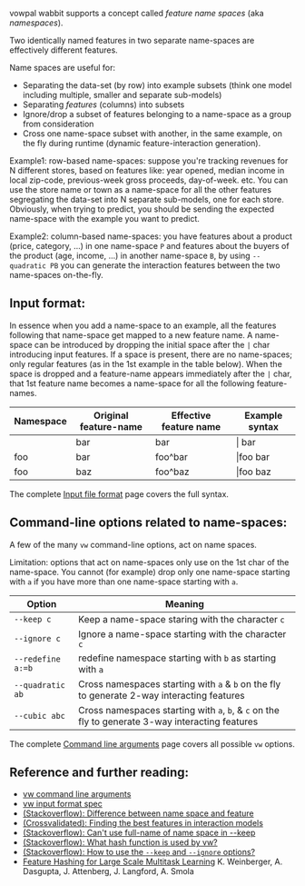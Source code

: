 vowpal wabbit supports a concept called *feature name spaces* (aka _namespaces_).

Two identically named features in two separate name-spaces are effectively different features.

Name spaces are useful for:

* Separating the data-set (by row) into example subsets (think one model including multiple, smaller and separate sub-models)
* Separating _features_ (columns) into subsets
* Ignore/drop a subset of features belonging to a name-space as a group from consideration
* Cross one name-space subset with another, in the same example, on the fly during runtime (dynamic feature-interaction generation).

Example1: row-based name-spaces: suppose you're tracking revenues for N different stores, based on features like: year opened, median income in local zip-code, previous-week gross proceeds, day-of-week. etc.  You can use the store name or town as a name-space for all the other features segregating the data-set into N separate sub-models, one for each store.  Obviously, when trying to predict, you should be sending the expected name-space with the example you want to predict.

Example2: column-based name-spaces: you have features about a product (price, category, ...) in one name-space `P` and features about the buyers of the product (age, income, ...) in another name-space `B`, by using `--quadratic PB` you can generate the interaction features between the two name-spaces on-the-fly.  

## Input format:

In essence when you add a name-space to an example, all the features following that name-space get mapped to a new feature name.  A name-space can be introduced by dropping the initial space after the `|` char introducing input features. If a space is present, there are no name-spaces; only regular features (as in the 1st example in the table below). When the space is dropped and a feature-name appears immediately after the `|` char, that 1st feature name becomes a name-space for all the following feature-names.

| Namespace  | Original feature-name   | Effective feature name  | Example syntax  |
|------------|-------------------------|-------------------------|-----------------|
|            | bar                     | bar                     | \| bar          |
| foo        | bar                     | foo^bar                 | \|foo bar       |
| foo        | baz                     | foo^baz                 | \|foo baz       |

The complete [Input file format](Input-format) page covers the full syntax.


## Command-line options related to name-spaces:

A few of the many `vw` command-line options, act on name spaces.

Limitation: options that act on name-spaces only use on the 1st char of the name-space. You cannot (for example) drop only one name-space starting with `a` if you have more than one name-space starting with `a`.

| Option                    | Meaning                                                    |
|---------------------------|------------------------------------------------------------|
| `--keep c`                | Keep a name-space staring with the character `c`           |
| `--ignore c`              | Ignore a name-space starting with the character `c`        |
| `--redefine a:=b`         | redefine namespace starting with `b` as starting with `a`  |
| `--quadratic ab`          | Cross namespaces starting with `a` & `b` on the fly to generate 2-way interacting features  |
| `--cubic abc`             | Cross namespaces starting with `a`, `b`, & `c` on the fly to generate 3-way interacting features  |

The complete [Command line arguments](Command-line-arguments) page covers all possible `vw` options.


## Reference and further reading:

* [vw command line arguments](Command-line-arguments)
* [vw input format spec](Input-format)
* [(Stackoverflow): Difference between name space and feature](http://stackoverflow.com/questions/28586225/in-vowpal-wabbit-what-is-the-difference-between-a-namespace-and-feature)
* [(Crossvalidated): Finding the best features in interaction models](https://stats.stackexchange.com/questions/28877/finding-the-best-features-in-interaction-models/32728)
* [(Stackoverflow): Can't use full-name of name space in --keep](http://stackoverflow.com/questions/30055043/vowpal-wabbit-specifying-the-full-name-of-a-namespace-with-option-keep)
* [(Stackoverflow): What hash function is used by vw?](http://stackoverflow.com/questions/32119754/vowpal-wabbit-what-hash-function-is-used-exactly)
* [(Stackoverflow): How to use the `--keep` and `--ignore` options?](http://stackoverflow.com/questions/24662721/how-does-one-use-the-keep-and-ignore-features-of-vowpal-wabbit)
* [Feature Hashing for Large Scale Multitask Learning](https://arxiv.org/abs/0902.2206) K. Weinberger, A. Dasgupta, J. Attenberg, J. Langford, A. Smola